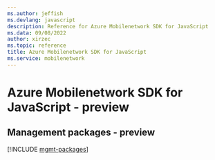 ```yaml
---
ms.author: jeffish
ms.devlang: javascript
description: Reference for Azure Mobilenetwork SDK for JavaScript
ms.data: 09/08/2022
author: xirzec
ms.topic: reference
title: Azure Mobilenetwork SDK for JavaScript
ms.service: mobilenetwork
---
```

# Azure Mobilenetwork SDK for JavaScript - preview

## Management packages - preview
[!INCLUDE [mgmt-packages](mobilenetwork-mgmt-index.md)]